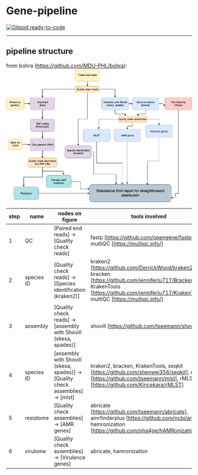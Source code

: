 # Gene-pipeline

[![Gitpod ready-to-code](https://img.shields.io/badge/Gitpod-ready--to--code-908a85?logo=gitpod)](https://gitpod.io/#https://github.com/motroy/Gene-pipeline)

---

## pipeline structure

from bohra (https://github.com/MDU-PHL/bohra): ![pipeline](Bohra.workflow.png)

| step | name | nodes on figure | tools involved |
| --- | --- | --- | --- |
| 1 | QC | [Paired end reads] -> [Quality check reads] | fastp [https://github.com/opengene/fastp], mutliQC [https://multiqc.info/] |
| 2 | species ID | [Quality check reads] -> [Species identification (kraken2)] | kraken2 [https://github.com/DerrickWood/kraken2], bracken [https://github.com/jenniferlu717/Bracken], KrakenTools [https://github.com/jenniferlu717/KrakenTools], multiQC [https://multiqc.info/] |
| 3 | assembly | [Quality check reads] -> [assembly with Shovill (skesa, spades)] | shovill [https://github.com/tseemann/shovill] |
| 4 | species ID | [assembly with Shovill (skesa, spades)] -> [Quality check assemblies] -> [mlst] | kraken2, bracken, KrakenTools, seqkit [https://github.com/shenwei356/seqkit], mlst [https://github.com/tseemann/mlst], rMLST [https://github.com/Kincekara/rMLST] |
| 5 | resistome | [Quality check assemblies] -> [AMR genes] | abricate [https://github.com/tseemann/abricate], amrfinderplus [https://github.com/ncbi/amr], hamronization [https://github.com/pha4ge/hAMRonization] |
| 6 | virulome | [Quality check assemblies] -> [Virulence genes] | abricate, hamronization |
